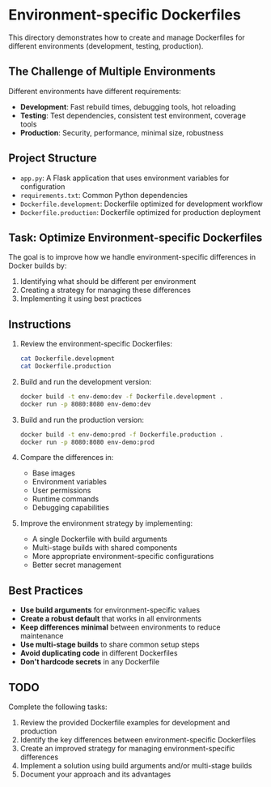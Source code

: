 # Environment-specific Dockerfiles

This directory demonstrates how to create and manage Dockerfiles for different environments (development, testing, production).

## The Challenge of Multiple Environments

Different environments have different requirements:
- **Development**: Fast rebuild times, debugging tools, hot reloading
- **Testing**: Test dependencies, consistent test environment, coverage tools
- **Production**: Security, performance, minimal size, robustness

## Project Structure

- `app.py`: A Flask application that uses environment variables for configuration
- `requirements.txt`: Common Python dependencies
- `Dockerfile.development`: Dockerfile optimized for development workflow
- `Dockerfile.production`: Dockerfile optimized for production deployment

## Task: Optimize Environment-specific Dockerfiles

The goal is to improve how we handle environment-specific differences in Docker builds by:
1. Identifying what should be different per environment
2. Creating a strategy for managing these differences
3. Implementing it using best practices

## Instructions

1. Review the environment-specific Dockerfiles:
   ```bash
   cat Dockerfile.development
   cat Dockerfile.production
   ```

2. Build and run the development version:
   ```bash
   docker build -t env-demo:dev -f Dockerfile.development .
   docker run -p 8080:8080 env-demo:dev
   ```

3. Build and run the production version:
   ```bash
   docker build -t env-demo:prod -f Dockerfile.production .
   docker run -p 8080:8080 env-demo:prod
   ```

4. Compare the differences in:
   - Base images
   - Environment variables
   - User permissions
   - Runtime commands
   - Debugging capabilities

5. Improve the environment strategy by implementing:
   - A single Dockerfile with build arguments
   - Multi-stage builds with shared components
   - More appropriate environment-specific configurations
   - Better secret management

## Best Practices

- **Use build arguments** for environment-specific values
- **Create a robust default** that works in all environments
- **Keep differences minimal** between environments to reduce maintenance
- **Use multi-stage builds** to share common setup steps
- **Avoid duplicating code** in different Dockerfiles
- **Don't hardcode secrets** in any Dockerfile

## TODO

Complete the following tasks:
1. Review the provided Dockerfile examples for development and production
2. Identify the key differences between environment-specific Dockerfiles
3. Create an improved strategy for managing environment-specific differences
4. Implement a solution using build arguments and/or multi-stage builds
5. Document your approach and its advantages 
